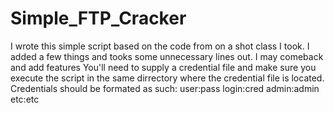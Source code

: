# Simple_FTP_Cracker
I wrote this simple script based on the code from on a shot class I took. I added a few things and tooks some unnecessary lines out.
I may comeback and add features
You'll need to supply a credential file and make sure you execute the script in the same dirrectory where the credential file is located.
Credentials should be formated as such:
user:pass
login:cred
admin:admin
etc:etc
